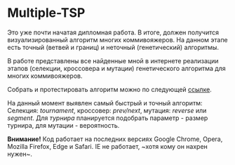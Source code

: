 # Multiple-TSP
Это уже почти начатая дипломная работа.
В итоге, должен получится визуализированный алгоритм многих коммивояжеров.
На данном этапе есть точный (ветвей и границ) и неточный (генетический) алгоритмы.

В работе представлены все найденные мной в интернете реализации этапов
(селекции, кроссовера и мутации) генетического алгоритма для многих коммивояжеров.

Собрать и протестировать алгоритм можно по следующей
[ссылке](https://dmitriy-kiselyov.github.io/Multiple-TSP/).

На данный момент выявлен самый быстрый и точный алгоритм:
Селекция: _tournament_, кроссовер: _prev/next_, мутация: _reverse_ или _segment_.
Для _турнира_ планируется подобрать параметр - размер турнира, для мутации - вероятность.

**Внимание!** 
Код работает на последних версиях Google Chrome, Opera, Mozilla Firefox, Edge и Safari.
IE не работает, ~хотя кому он нахрен нужен~.
